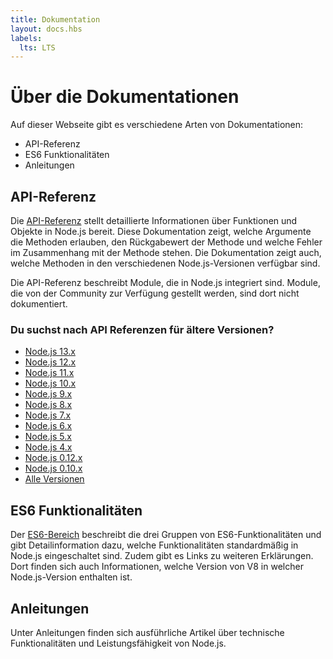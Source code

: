 ```yaml
---
title: Dokumentation
layout: docs.hbs
labels:
  lts: LTS
---
```


# Über die Dokumentationen

Auf dieser Webseite gibt es verschiedene Arten von Dokumentationen:

* API-Referenz
* ES6 Funktionalitäten
* Anleitungen

## API-Referenz

Die [API-Referenz](https://nodejs.org/api/) stellt detaillierte Informationen über Funktionen und
Objekte in Node.js bereit. Diese Dokumentation zeigt, welche Argumente die
Methoden erlauben, den Rückgabewert der Methode und welche Fehler im
Zusammenhang mit der Methode stehen. Die Dokumentation zeigt auch, welche
Methoden in den verschiedenen Node.js-Versionen verfügbar sind.

Die API-Referenz beschreibt Module, die in Node.js integriert sind. Module, die
von der Community zur Verfügung gestellt werden, sind dort nicht dokumentiert.

<div class="highlight-box">

### Du suchst nach API Referenzen für ältere Versionen?

* [Node.js 13.x](https://nodejs.org/docs/latest-v13.x/api/)
* [Node.js 12.x](https://nodejs.org/docs/latest-v12.x/api/)
* [Node.js 11.x](https://nodejs.org/docs/latest-v11.x/api/)
* [Node.js 10.x](https://nodejs.org/docs/latest-v10.x/api/)
* [Node.js 9.x](https://nodejs.org/docs/latest-v9.x/api/)
* [Node.js 8.x](https://nodejs.org/docs/latest-v8.x/api/)
* [Node.js 7.x](https://nodejs.org/docs/latest-v7.x/api/)
* [Node.js 6.x](https://nodejs.org/docs/latest-v6.x/api/)
* [Node.js 5.x](https://nodejs.org/docs/latest-v5.x/api/)
* [Node.js 4.x](https://nodejs.org/docs/latest-v4.x/api/)
* [Node.js 0.12.x](https://nodejs.org/docs/latest-v0.12.x/api/)
* [Node.js 0.10.x](https://nodejs.org/docs/latest-v0.10.x/api/)
* [Alle Versionen](https://nodejs.org/docs/)

</div>

## ES6 Funktionalitäten

Der [ES6-Bereich](/en/docs/es6/) beschreibt die drei Gruppen von ES6-Funktionalitäten und gibt Detailinformation dazu, welche Funktionalitäten
standardmäßig in Node.js eingeschaltet sind. Zudem gibt es Links zu weiteren
Erklärungen. Dort finden sich auch Informationen, welche Version von V8 in
welcher Node.js-Version enthalten ist.

## Anleitungen

Unter Anleitungen finden sich ausführliche Artikel über technische
Funktionalitäten und Leistungsfähigkeit von Node.js.
